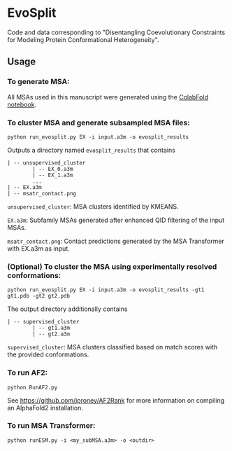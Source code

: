 # EvoSplit

Code and data corresponding to "Disentangling Coevolutionary Constraints for Modeling Protein Conformational Heterogeneity". 

## Usage

### To generate MSA:

All MSAs used in this manuscript were generated using the [ColabFold notebook](https://colab.research.google.com/github/sokrypton/ColabFold/blob/main/AlphaFold2.ipynb).

### To cluster MSA and generate subsampled MSA files:

`python run_evosplit.py EX -i input.a3m -o evosplit_results`

Outputs a directory named `evosplit_results` that contains

	| -- unsupervised_cluster
			| -- EX_0.a3m
			| -- EX_1.a3m
			...
	| -- EX.a3m
	| -- msatr_contact.png

`unsupervised_cluster`: MSA clusters identified by KMEANS.

`EX.a3m`: Subfamily MSAs generated after enhanced QID filtering of the input MSAs.

`msatr_contact.png`: Contact predictions generated by the MSA Transformer with EX.a3m as input.

### (Optional) To cluster the MSA using experimentally resolved conformations:
`python run_evosplit.py EX -i input.a3m -o evosplit_results -gt1 gt1.pdb -gt2 gt2.pdb`

The output directory additionally contains

	| -- supervised_cluster
			| -- gt1.a3m
			| -- gt2.a3m
`supervised_cluster`: MSA clusters classified based on match scores with the provided conformations.

### To run AF2:

`python RunAF2.py`

See https://github.com/jproney/AF2Rank for more information on compiling an AlphaFold2 installation.

### To run MSA Transformer:

`python runESM.py -i <my_subMSA.a3m> -o <outdir>`


